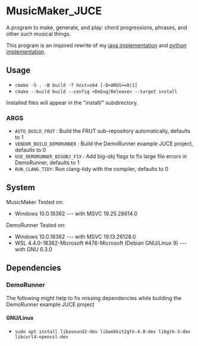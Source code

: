 # MusicMaker_JUCE

A program to make, generate, and play: chord progressions, phrases, and other such musical things.

This program is an inspired rewrite of my [java implementation](https://github.com/keelimeguy/MusicMaker) and [python implementation](https://github.com/keelimeguy/MusicMakerPy).


## Usage
- `cmake -S . -B build -T host=x64 [-D<ARGS>=0|1]`
- `cmake --build build --config <Debug|Release> --target install`

Installed files will appear in the "install/" subdirectory.

### ARGS
- `AUTO_BUILD_FRUT` : Build the FRUT sub-repository automatically, defaults to 1
- `VENDOR_BUILD_DEMORUNNER` : Build the DemoRunner example JUCE project, defaults to 0
- `USE_DEMORUNNER_BIGOBJ_FIX` : Add big-obj flags to fix large file errors in DemoRunner, defaults to 1
- `RUN_CLANG_TIDY`:  Run clang-tidy with the compiler, defaults to 0


## System
MusicMaker Tested on:
- Windows 10.0.18362 --- with MSVC 19.25.28614.0

DemoRunner Tested on:
- Windows 10.0.18362 --- with MSVC 19.13.26128.0
- WSL 4.4.0-18362-Microsoft #476-Microsoft (Debian GNU/Linux 9) --- with GNU 6.3.0


## Dependencies

### DemoRunner
The following might help to fix missing dependencies while building the DemoRunner example JUCE project

#### GNU/Linux
- `sudo apt install libasound2-dev libwebkit2gtk-4.0-dev libgtk-3-dev libcurl4-openssl-dev`
